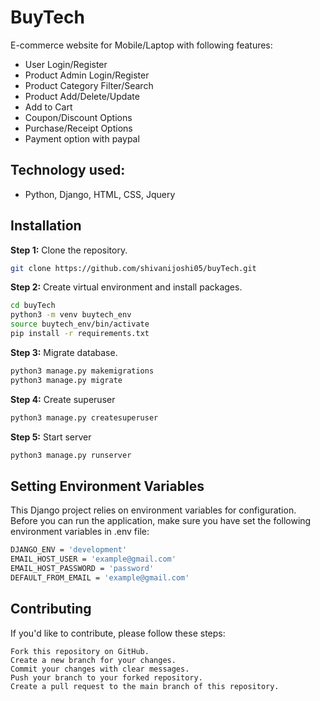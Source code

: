 # BuyTech
E-commerce website for Mobile/Laptop with following features:

- User Login/Register 
- Product Admin Login/Register 
- Product Category Filter/Search 
- Product Add/Delete/Update 
- Add to Cart 
- Coupon/Discount Options 
- Purchase/Receipt Options 
- Payment option with paypal

## Technology used:
- Python, Django, HTML, CSS, Jquery

## Installation

**Step 1:** Clone the repository.

```bash
git clone https://github.com/shivanijoshi05/buyTech.git 
```
**Step 2:**  Create virtual environment and install packages.

```bash
cd buyTech
python3 -m venv buytech_env
source buytech_env/bin/activate
pip install -r requirements.txt
```
**Step 3:**  Migrate database.
```bash
python3 manage.py makemigrations
python3 manage.py migrate
```
**Step 4:** Create superuser
```bash
python3 manage.py createsuperuser
```
**Step 5:** Start server
```bash
python3 manage.py runserver
```

## Setting Environment Variables

This Django project relies on environment variables for configuration. Before you can run the application, make sure you have set the following environment variables in .env file:

```bash
DJANGO_ENV = 'development'
EMAIL_HOST_USER = 'example@gmail.com'
EMAIL_HOST_PASSWORD = 'password'
DEFAULT_FROM_EMAIL = 'example@gmail.com'
```

## Contributing

If you'd like to contribute, please follow these steps:

    Fork this repository on GitHub.
    Create a new branch for your changes.
    Commit your changes with clear messages.
    Push your branch to your forked repository.
    Create a pull request to the main branch of this repository.

